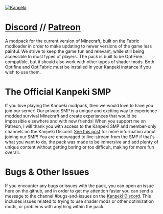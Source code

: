 <a href="https://imgbb.com/"><img src="https://i.ibb.co/j8bS4Qm/Kanpeki-2.png" alt="Kanpeki" border="0"></a>

# [Discord](https://discord.gg/9qJqG9nvN3) // [Patreon](https://patreon.com/kanpeki)

A modpack for the current version of Minecraft, built on the Fabric modloader in order to make updating to newer versions of the game less painful. We strive to keep the game fun and relevant, while still being accessible to most types of players. The pack is built to be OptiFine compatible, but it should also work with other types of shader mods. Both Optifine and OptiFabric must be installed in your Kanpeki instance if you wish to use them. 

# The Official Kanpeki SMP

If you love playing the Kanpeki modpack, then we would love to have you join our server! Our private SMP is a unique and exciting way to experience modded survival Minecraft and create experiences that would be impossible elsewhere and with new friends! When you support me on Patreon, I will thank you with access to the Kanpeki SMP and member-only channels on the Kanpeki Discord. [See this post](https://www.patreon.com/posts/getting-started-49655292) for more information about joining our SMP! You are encouraged to live-stream from the SMP if that's what you want to do, the pack was made to be immersive and add plenty of unique content without getting boring or too difficult, making for more fun overall.

# Bugs & Other Issues

If you encounter any bugs or issues with the pack, you can open an issue here on the github, and in order to get my attention faster you can send a message to the channel #bugs-and-issues on the [Kanpeki Discord](https://discord.gg/9qJqG9nvN3). This includes issues related to trying to use shader mods or other optimization mods, or problems with anything within the pack.
